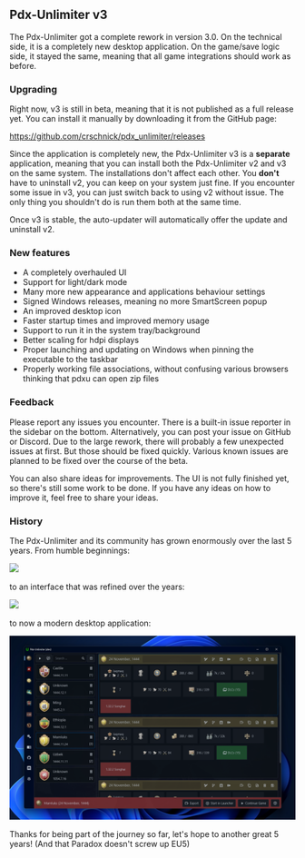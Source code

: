 ## Pdx-Unlimiter v3

The Pdx-Unlimiter got a complete rework in version 3.0. On the technical side, it is a completely new desktop application. On the game/save logic side, it stayed the same, meaning that all game integrations should work as before.

### Upgrading

Right now, v3 is still in beta, meaning that it is not published as a full release yet. You can install it manually by downloading it from the GitHub page:

https://github.com/crschnick/pdx_unlimiter/releases

Since the application is completely new, the Pdx-Unlimiter v3 is a **separate** application, meaning that you can install both the Pdx-Unlimiter v2 and v3 on the same system. The installations don't affect each other. You **don't** have to uninstall v2, you can keep on your system just fine. If you encounter some issue in v3, you can just switch back to using v2 without issue. The only thing you shouldn't do is run them both at the same time.

Once v3 is stable, the auto-updater will automatically offer the update and uninstall v2.

### New features

- A completely overhauled UI
- Support for light/dark mode
- Many more new appearance and applications behaviour settings
- Signed Windows releases, meaning no more SmartScreen popup
- An improved desktop icon
- Faster startup times and improved memory usage
- Support to run it in the system tray/background
- Better scaling for hdpi displays
- Proper launching and updating on Windows when pinning the executable to the taskbar
- Properly working file associations, without confusing various browsers thinking that pdxu can open zip files

### Feedback

Please report any issues you encounter. There is a built-in issue reporter in the sidebar on the bottom. Alternatively, you can post your issue on GitHub or Discord. Due to the large rework, there will probably a few unexpected issues at first. But those should be fixed quickly. Various known issues are planned to be fixed over the course of the beta.

You can also share ideas for improvements. The UI is not fully finished yet, so there's still some work to be done. If you have any ideas on how to improve it, feel free to share your ideas.

### History

The Pdx-Unlimiter and its community has grown enormously over the last 5 years. From humble beginnings:

![](https://github.com/crschnick/pdx_unlimiter/blob/d8b2d61b4c85ab09f7a60ead6691523360a6cc7b/docs/screenshot.png?raw=true)

to an interface that was refined over the years:

![](https://github.com/crschnick/pdx_unlimiter/raw/master/misc/screenshot.png)

to now a modern desktop application:

![](https://github.com/crschnick/pdx_unlimiter/blob/master/misc/v3_screenshot.png?raw=true)

Thanks for being part of the journey so far, let's hope to another great 5 years! (And that Paradox doesn't screw up EU5)


